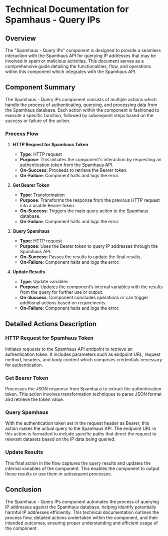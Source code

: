 # Technical Documentation for Spamhaus - Query IPs

## Overview
The "Spamhaus - Query IPs" component is designed to provide a seamless interaction with the Spamhaus API for querying IP addresses that may be involved in spam or malicious activities. This document serves as a comprehensive guide detailing the functionalities, flow, and operations within this component which integrates with the Spamhaus API.

## Component Summary
The Spamhaus - Query IPs component consists of multiple actions which handle the process of authenticating, querying, and processing data from the Spamhaus database. Each action within the component is fashioned to execute a specific function, followed by subsequent steps based on the success or failure of the action.

### Process Flow
1. **HTTP Request for Spamhaus Token**
   - **Type**: HTTP request
   - **Purpose**: This initiates the component's interaction by requesting an authentication token from the Spamhaus API.
   - **On-Success**: Proceeds to retrieve the Bearer token.
   - **On-Failure**: Component halts and logs the error.
   
2. **Get Bearer Token**
   - **Type**: Transformation
   - **Purpose**: Transforms the response from the previous HTTP request into a usable Bearer token.
   - **On-Success**: Triggers the main query action to the Spamhaus database.
   - **On-Failure**: Component halts and logs the error.

3. **Query Spamhaus**
   - **Type**: HTTP request
   - **Purpose**: Uses the Bearer token to query IP addresses through the Spamhaus API.
   - **On-Success**: Passes the results to update the final results.
   - **On-Failure**: Component halts and logs the error.

4. **Update Results**
   - **Type**: Update variables
   - **Purpose**: Updates the component’s internal variables with the results from the query for further use or output.
   - **On-Success**: Component concludes operations or can trigger additional actions based on requirements.
   - **On-Failure**: Component halts and logs the error.

## Detailed Actions Description

### HTTP Request for Spamhaus Token
Initiates requests to the Spamhaus API endpoint to retrieve an authentication token. It includes parameters such as endpoint URL, request method, headers, and body content which comprises credentials necessary for authentication.

### Get Bearer Token
Processes the JSON response from Spamhaus to extract the authentication token. This action involves transformation techniques to parse JSON format and retrieve the token value.

### Query Spamhaus
With the authentication token set in the request header as Bearer, this action makes the actual query to the Spamhaus API. The endpoint URL in this action is formatted to include specific paths that direct the request to relevant datasets based on the IP data being queried.

### Update Results
This final action in the flow captures the query results and updates the internal variables of the component. This enables the component to output these results or use them in subsequent processes.

## Conclusion
The Spamhaus - Query IPs component automates the process of querying IP addresses against the Spamhaus database, helping identify potentially harmful IP addresses efficiently. This technical documentation outlines the process flow, detailed actions undertaken within the component, and their intended outcomes, ensuring proper understanding and efficient usage of the component.

